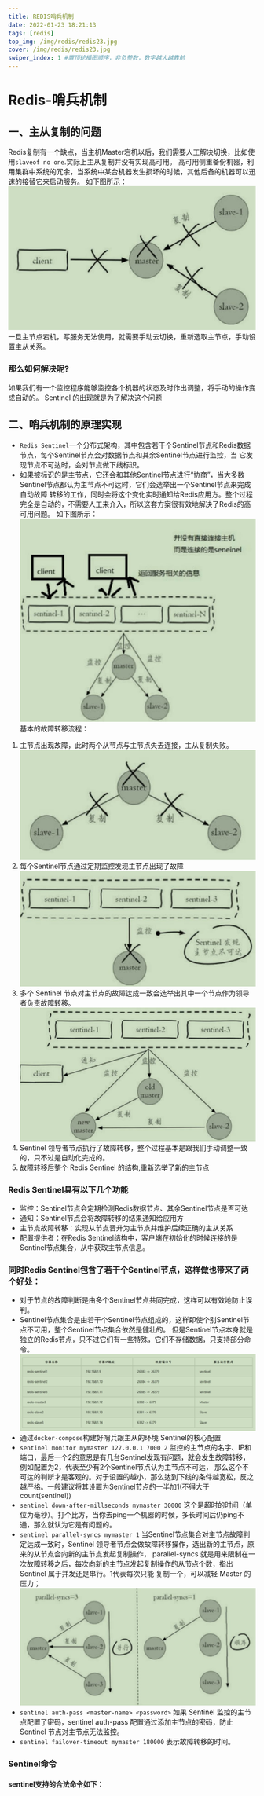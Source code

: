 ```yaml
---
title: REDIS哨兵机制
date: 2022-01-23 18:21:13
tags: [redis]
top_img: /img/redis/redis23.jpg
cover: /img/redis/redis23.jpg
swiper_index: 1 #置顶轮播图顺序，非负整数，数字越大越靠前
---
```

# Redis-哨兵机制
## 一、主从复制的问题
Redis复制有一个缺点，当主机Master宕机以后，我们需要人工解决切换，比如使用`slaveof no one`.实际上主从复制并没有实现高可用。
高可用侧重备份机器，利用集群中系统的冗余，当系统中某台机器发生损坏的时候，其他后备的机器可以迅速的接替它来启动服务。
如下图所示：
![](/img/redis/redis24.jpg)
一旦主节点宕机，写服务无法使用，就需要手动去切换，重新选取主节点，手动设置主从关系。
### 那么如何解决呢?
如果我们有一个监控程序能够监控各个机器的状态及时作出调整，将手动的操作变成自动的。 Sentinel 的出现就是为了解决这个问题
## 二、哨兵机制的原理实现
* `Redis Sentinel`一个分布式架构，其中包含若干个Sentinel节点和Redis数据节点，每个Sentinel节点会对数据节点和其余Sentinel节点进行监控，当
它发现节点不可达时，会对节点做下线标识。
* 如果被标识的是主节点，它还会和其他Sentinel节点进行“协商”，当大多数Sentinel节点都认为主节点不可达时，它们会选举出一个Sentinel节点来完成自动故障
转移的工作，同时会将这个变化实时通知给Redis应用方。整个过程完全是自动的，不需要人工来介入，所以这套方案很有效地解决了Redis的高可用问题。
如下图所示：
![](/img/redis/redis25.jpg)
基本的故障转移流程：
 1. 主节点出现故障，此时两个从节点与主节点失去连接，主从复制失败。
![](/img/redis/redis26.jpg)
 2. 每个Sentinel节点通过定期监控发现主节点出现了故障
![](/img/redis/redis27.jpg)
 3. 多个 Sentinel 节点对主节点的故障达成一致会选举出其中一个节点作为领导者负责故障转移。
 ![](/img/redis/redis28.jpg)
 4. Sentinel 领导者节点执行了故障转移，整个过程基本是跟我们手动调整一致的，只不过是自动化完成的。
 5. 故障转移后整个 Redis Sentinel 的结构,重新选举了新的主节点
### Redis Sentinel具有以下几个功能
 * 监控：Sentinel节点会定期检测Redis数据节点、其余Sentinel节点是否可达
 * 通知：Sentinel节点会将故障转移的结果通知给应用方
 * 主节点故障转移：实现从节点晋升为主节点并维护后续正确的主从关系
 * 配置提供者：在Redis Sentinel结构中，客户端在初始化的时候连接的是Sentinel节点集合，从中获取主节点信息。
### 同时Redis Sentinel包含了若干个Sentinel节点，这样做也带来了两个好处：
 * 对于节点的故障判断是由多个Sentinel节点共同完成，这样可以有效地防止误判。
 * Sentinel节点集合是由若干个Sentinel节点组成的，这样即使个别Sentinel节点不可用，整个Sentinel节点集合依然是健壮的。
但是Sentinel节点本身就是独立的Redis节点，只不过它们有一些特殊，它们不存储数据，只支持部分命令。
 ![](/img/redis/redis29.jpg)
 * 通过`docker-compose`构建好哨兵跟主从的环境
Sentinel的核心配置
 * `sentinel monitor mymaster 127.0.0.1 7000 2`
监控的主节点的名字、IP和端口，最后一个2的意思是有几台Sentinel发现有问题，就会发生故障转移，例如配置为2，代表至少有2个Sentinel节点认为主节点不可达，
那么这个不可达的判断才是客观的。对于设置的越小，那么达到下线的条件越宽松，反之越严格。一般建议将其设置为Sentinel节点的一半加1(不得大于count(sentinel))
 * `sentinel down-after-millseconds mymaster 30000`
这个是超时的时间（单位为毫秒）。打个比方，当你去ping一个机器的时候，多长时间后仍ping不通，那么就认为它是有问题的。
 * `sentinel parallel-syncs mymaster 1`
当Sentinel节点集合对主节点故障判定达成一致时，Sentinel 领导者节点会做故障转移操作，选出新的主节点，原来的从节点会向新的主节点发起复制操作，
parallel-syncs 就是用来限制在一次故障转移之后，每次向新的主节点发起复制操作的从节点个数，指出 Sentinel 属于并发还是串行。1代表每次只能 复制一个，可以减轻 Master 的压力；
   ![](/img/redis/redis30.jpg)
 * `sentinel auth-pass <master-name> <password>`
如果 Sentinel 监控的主节点配置了密码，sentinel auth-pass 配置通过添加主节点的密码，防止 Sentinel 节点对主节点无法监控。
 * `sentinel failover-timeout mymaster 180000`
 表示故障转移的时间。
 ### Sentinel命令
 #### sentinel支持的合法命令如下：
